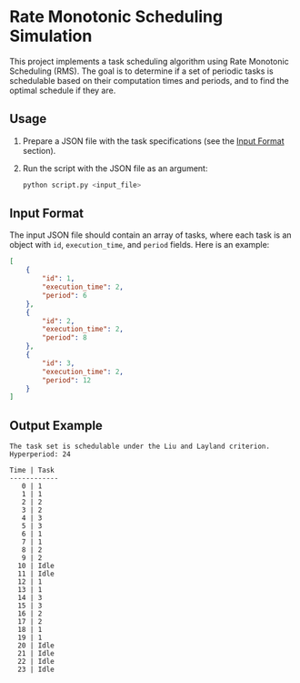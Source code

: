 # Rate Monotonic Scheduling Simulation

This project implements a task scheduling algorithm using Rate Monotonic Scheduling (RMS). The goal is to determine if a set of periodic tasks is schedulable based on their computation times and periods, and to find the optimal schedule if they are.

## Usage

1. Prepare a JSON file with the task specifications (see the [Input Format](#input-format) section).

2. Run the script with the JSON file as an argument:
    ```sh
    python script.py <input_file>
    ```

## Input Format

The input JSON file should contain an array of tasks, where each task is an object with `id`, `execution_time`, and `period` fields. Here is an example:

```json
[
    {
        "id": 1,
        "execution_time": 2,
        "period": 6
    },
    {
        "id": 2,
        "execution_time": 2,
        "period": 8
    },
    {
        "id": 3,
        "execution_time": 2,
        "period": 12
    }
]
```
## Output Example
```
The task set is schedulable under the Liu and Layland criterion.
Hyperperiod: 24

Time | Task
------------
   0 | 1
   1 | 1
   2 | 2
   3 | 2
   4 | 3
   5 | 3
   6 | 1
   7 | 1
   8 | 2
   9 | 2
  10 | Idle
  11 | Idle
  12 | 1
  13 | 1
  14 | 3
  15 | 3
  16 | 2
  17 | 2
  18 | 1
  19 | 1
  20 | Idle
  21 | Idle
  22 | Idle
  23 | Idle
```